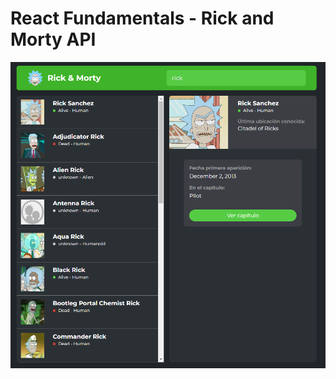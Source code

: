 # React Fundamentals - Rick and Morty API

![Captura de pantalla de la aplicación](/public/assets/images/screenshot.PNG)
